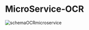 # MicroService-OCR
![schemaOCRmicroservice](https://github.com/Nairod36/MicroService-OCR/assets/72071612/a9e2b296-5814-42b3-8b73-7970a19337b6)
